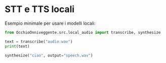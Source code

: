 # STT e TTS locali

Esempio minimale per usare i modelli locali:

```python
from OcchioOnniveggente.src.local_audio import transcribe, synthesize

text = transcribe("audio.wav")
print(text)

synthesize("ciao", output="speech.wav")
```
